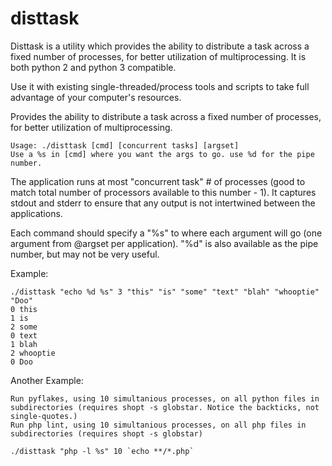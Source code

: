 disttask
========

Disttask is a utility which provides the ability to distribute a task across a fixed number of processes, for better utilization of multiprocessing.
It is both python 2 and python 3 compatible.

Use it with existing single-threaded/process tools and scripts to take full advantage of your computer's resources.

Provides the ability to distribute a task across a fixed number of processes, for better utilization of multiprocessing.

	Usage: ./disttask [cmd] [concurrent tasks] [argset]
	Use a %s in [cmd] where you want the args to go. use %d for the pipe number.


The application runs at most "concurrent task" # of processes (good to match total number of processors available to this number - 1).
It captures stdout and stderr to ensure that any output is not intertwined between the applications.

Each command should specify a "%s" to where each argument will go (one argument from @argset per application).
"%d" is also available as the pipe number, but may not be very useful.


Example:

	./disttask "echo %d %s" 3 "this" "is" "some" "text" "blah" "whooptie" "Doo"
	0 this
	1 is
	2 some
	0 text
	1 blah
	2 whooptie
	0 Doo

Another Example:

	Run pyflakes, using 10 simultanious processes, on all python files in subdirectories (requires shopt -s globstar. Notice the backticks, not single-quotes.)
	Run php lint, using 10 simultanious processes, on all php files in subdirectories (requires shopt -s globstar)

	./disttask "php -l %s" 10 `echo **/*.php`


